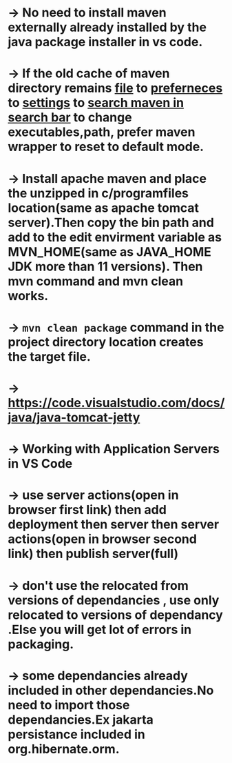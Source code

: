 # -> No need to install maven externally already installed by the java package installer in vs code.

# -> If the old cache of maven directory remains <ins>file</ins> to <ins>preferneces</ins> to <ins>settings</ins> to <ins> search maven in search bar</ins> to change executables,path, prefer maven wrapper to reset to default mode.

# -> Install apache maven and place the unzipped in c/programfiles location(same as apache tomcat server).Then copy the bin path and add to the edit envirment variable as MVN_HOME(same as JAVA_HOME JDK more than 11 versions). Then mvn command and mvn clean works.

# -> `mvn clean package` command in the project directory location creates the target file.

# -> https://code.visualstudio.com/docs/java/java-tomcat-jetty

# -> Working with Application Servers in VS Code 

# -> use server actions(open in browser first link) then add deployment then server then server actions(open in browser second link) then publish server(full)

# -> don't use the relocated from versions of dependancies , use only relocated to versions of dependancy .Else you will get lot of errors in packaging.

# -> some dependancies already included in other dependancies.No need to import those dependancies.Ex jakarta persistance included in org.hibernate.orm.
